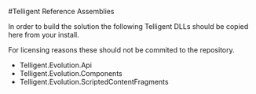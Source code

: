 #Telligent Reference Assemblies

In order to build the solution the following Telligent DLLs should be copied here from your install.

For licensing reasons these should not be commited to the repository.

- Telligent.Evolution.Api
- Telligent.Evolution.Components
- Telligent.Evolution.ScriptedContentFragments
